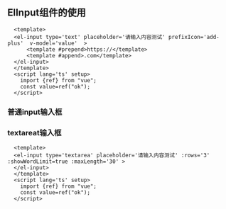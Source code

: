 ## ElInput组件的使用
  ```vue
    <template>
    <el-input type='text' placeholder='请输入内容测试' prefixIcon='add-plus'  v-model='value'  > 
        <template #prepend>https://</template>
        <template #append>.com</template>
    </el-input>
    </template>
    <script lang='ts' setup>
      import {ref} from "vue";
      const value=ref("ok");
    </script>
  ```
  ### 普通input输入框
  <el-input type='text' placeholder='请输入内容测试'  v-model="value"  > 
      <template #prepend>https://</template>
      <template #append>.com</template>
  </el-input>

  ### textareat输入框
  ```vue
    <template>
    <el-input type='textarea' placeholder='请输入内容测试' :rows='3' :showWordLimit=true :maxLength='30' > 
    </el-input>
    </template>
    <script lang='ts' setup>
      import {ref} from "vue";
      const value=ref("ok");
    </script>
  ```
  <el-input type='textarea'   :rows='3' :showWordLimit=true :maxLength='30' v-model='value'> 
  </el-input>



